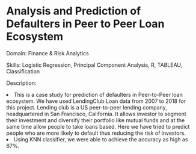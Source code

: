 # Analysis and Prediction of Defaulters in Peer to Peer Loan Ecosystem
<p>Domain: Finance & Risk Analytics</p>
<p>Skills: Logistic Regression, Principal Component Analysis, R, TABLEAU, Classification</p>
<p>Description: <li>This is a case study for prediction of defaulters in Peer-to-Peer loan ecosystem. We have used LendingClub Loan data from 2007 to 2018 for this project. Lending club is a US peer-to-peer lending company, headquartered in San Francisco, California. It allows investor to segment their investment and diversify their portfolio like mutual funds and at the same time allow people to take loans based. Here we have tried to predict people who are more likely to default thus reducing the risk of investors.</li>
<li>Using KNN classifier, we were able to achieve the accuracy as high as 87%.</li></p>
